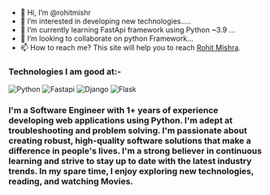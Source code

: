 - 👋 Hi, I’m @rohitmishr
- 👀 I’m interested in developing new technologies.....
- 🌱 I’m currently learning FastApi framework using Python ~3.9 ...
- 💞️ I’m looking to collaborate on python Framework...
- 📫 How to reach me? 
This site will help you to reach  [Rohit Mishra](https://sites.google.com/view/rohitkumarmishra/home).

### Technologies I am good at:-
![Python](/rohitmishr/images/python.jpeg) ![Fastapi](/rohitmishr/images/fastapi.png) ![Django](/rohitmishr/images/django.png)  ![Flask](/rohitmishr/images/flask.png)
<!---
rohitmishr/rohitmishr is a ✨ special ✨ repository because its `README.md` (this file) appears on your GitHub profile.
You can click the Preview link to take a look at your changes.
--->


### I'm a Software Engineer with 1+ years of experience developing web applications using Python. I'm adept at troubleshooting and problem solving. I'm passionate about creating robust, high-quality software solutions that make a difference in people's lives. I'm a strong believer in continuous learning and strive to stay up to date with the latest industry trends. In my spare time, I enjoy exploring new technologies, reading, and watching Movies.

